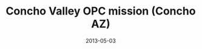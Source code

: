 ---
date: &id001 2013-05-03
end_date: null
location:
  address: 79 County Road
  city: Concho
  state: AZ
minister: []
ministers: []
name: Concho Valley OPC mission
names:
- end: null
  name: Concho Valley OPC mission
  start: 2013-05-03
origination_date: *id001
raw_data: "AZ\nConcho\nConcho Valley OPC mission (May 3, 2013\u2013 )\n79 County Road"
received_from: null
states:
- AZ
status:
  active: true
  end_date: null
  reason: null
  received_from: null
  withdrawal_to: null
title: Concho Valley OPC mission (Concho AZ)
year_established:
- 2013

---